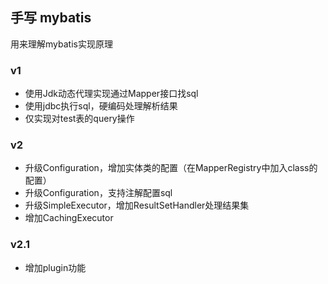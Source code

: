 ## 手写 mybatis
用来理解mybatis实现原理

### v1
* 使用Jdk动态代理实现通过Mapper接口找sql
* 使用jdbc执行sql，硬编码处理解析结果
* 仅实现对test表的query操作

### v2
* 升级Configuration，增加实体类的配置（在MapperRegistry中加入class的配置）
* 升级Configuration，支持注解配置sql
* 升级SimpleExecutor，增加ResultSetHandler处理结果集
* 增加CachingExecutor
### v2.1
* 增加plugin功能